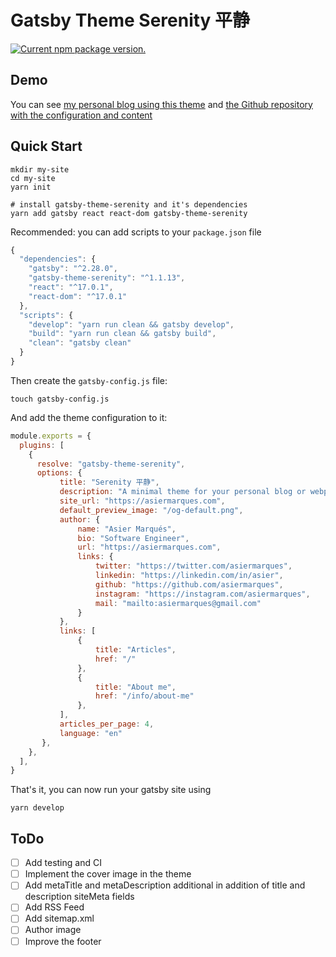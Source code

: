 # Gatsby Theme Serenity 平静

[![Current npm package version.](https://img.shields.io/npm/v/gatsby-theme-serenity.svg)](https://www.npmjs.com/package/gatsby-theme-serenity)

## Demo

You can see [my personal blog using this theme](https://asiermarques-serenity-theme.netlify.app) and 
[the Github repository with the configuration and content](https://github.com/asiermarques/website/tree/serenity-beta)


## Quick Start

```shell
mkdir my-site
cd my-site
yarn init

# install gatsby-theme-serenity and it's dependencies
yarn add gatsby react react-dom gatsby-theme-serenity
```

Recommended: you can add scripts to your `package.json` file

```javascript
{
  "dependencies": {
    "gatsby": "^2.28.0",
    "gatsby-theme-serenity": "^1.1.13",
    "react": "^17.0.1",
    "react-dom": "^17.0.1"
  },
  "scripts": {
    "develop": "yarn run clean && gatsby develop",
    "build": "yarn run clean && gatsby build",
    "clean": "gatsby clean"
  }
}
```

Then create the `gatsby-config.js` file:

```shell
touch gatsby-config.js
```

And add the theme configuration to it:

```javascript
module.exports = {
  plugins: [
    {
      resolve: "gatsby-theme-serenity",
      options: {
           title: "Serenity 平静",
           description: "A minimal theme for your personal blog or webpage",
           site_url: "https://asiermarques.com",
           default_preview_image: "/og-default.png",
           author: {
               name: "Asier Marqués",
               bio: "Software Engineer",
               url: "https://asiermarques.com",
               links: {
                   twitter: "https://twitter.com/asiermarques",
                   linkedin: "https://linkedin.com/in/asier",
                   github: "https://github.com/asiermarques",
                   instagram: "https://instagram.com/asiermarques",
                   mail: "mailto:asiermarques@gmail.com"
               }
           },
           links: [
               {
                   title: "Articles",
                   href: "/"
               },
               {
                   title: "About me",
                   href: "/info/about-me"
               },
           ],
           articles_per_page: 4,
           language: "en"
       },
    },
  ],
}
```

That's it, you can now run your gatsby site using

```shell
yarn develop
```

## ToDo

- [ ] Add testing and CI
- [ ] Implement the cover image in the theme
- [ ] Add metaTitle and metaDescription additional in addition of title and description siteMeta fields
- [ ] Add RSS Feed
- [ ] Add sitemap.xml
- [ ] Author image
- [ ] Improve the footer